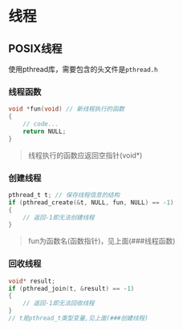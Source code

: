# 线程

## POSIX线程

使用pthread库，需要包含的头文件是`pthread.h`


### 线程函数

```c
void *fun(void) // 新线程执行的函数
{
    // code...
    return NULL;
}
```

> 线程执行的函数应返回空指针(void*)

### 创建线程

```c
pthread_t t; // 保存线程信息的结构
if (pthread_create(&t, NULL, fun, NULL) == -1)
{
    // 返回-1即无法创建线程
}
```

> fun为函数名(函数指针)，见上面(###线程函数)

### 回收线程

```c
void* result;
if (pthread_join(t, &result) == -1)
{
    // 返回-1即无法回收线程
}
// t是pthread_t类型变量,见上面(###创建线程)
```
